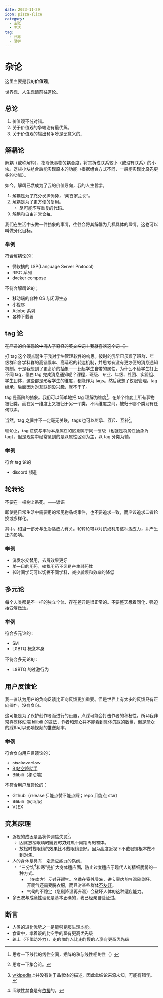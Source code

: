 ```yaml
---
date: 2023-11-29
icon: pizza-slice
category:
  - 主张
  - 生活
tag:
  - 世界
  - 哲学
---
```


# 杂论

这里主要是我的**价值观**。

世界观、人生观请前往[道论](./worldview.md)。

## 总论

1. 价值观不分对错。
2. 关于价值观的争端没有最优解。
3. 关于价值观的输出和争吵是无意义的。

## 解耦论

解耦（或称解构），指降低事物的耦合度，将其拆成联系较小（或没有联系）的小块。这些小块组合后能实现原本的功能（根据组合方式不同，一般能实现比原先更多的功能）。

如今，解耦已然成为了我的价值导向，我的人生哲学。

1. 解耦是为了充分发挥优势，“集百家之长”。
2. 解耦是为了更方便的复用。
   - 尽可能不写重复的代码。
3. 解耦和自由非常合拍。

我们在生活中去做一件抽象的事情，往往会将其解耦为几样具体的事情。这也可以叫做分化目标。

### 举例

符合解耦论的：

- 微软搞的 LSP(Language Server Protocol)
- RISC 系列
- docker compose

不符合解耦论的；

- 移动端的各种 OS 与闭源生态
- 小程序
- Adobe 系列
- 各种下载器

## tag 论

~~在严肃的价值观论中混入了奇怪的英文名词！我就喜欢这个词（）~~

打 tag 这个观点诞生于我对学生管理软件的构思。彼时的我早已厌烦了班群、年级群和各学科群的高错误率、高延迟的转达机制，并思考有没有更方便的消息通知机制。于是我想到了更高阶的抽象——比起学生自带的属性，为什么不给学生打上不同 tag，借由 tag 完成消息通知呢？课程，班级、专业、年级、社团、实验组、学生团体，这些都是形容学生的维度，都能作为 tags。然后我想了权限管理，tag 继承，后面因为对互联网没兴趣，就不干了。

tag 是高阶的抽象。我们可以简单地把 tag 理解为维度[^3]，在某个维度上所有事物被归类，而在另一维度上又被归于另一个类，不同维度之间，被归于哪个类没有任何联系。

[^3]: 思考一下线代的线性空间，矩阵的秩与线性相关性（）

当然，tag 之间并不一定毫无关联，tags 也可以继承、互斥、互补[^4]。

[^4]: 思考一下集合论。

理论上，tag 应该与事物本身属性的区别属于同一层级（也就是将属性抽象为 tag），但是现实中经常见到的是以属性区别为主，以 tag 分类为辅。

### 举例

符合 tag 论的：

- discord 频道

## 轮转论

不要在一棵树上吊死。——谚语

即使是日常生活中需要用的常见物品或事件，也不要追求一致，而应该追求二者轮换或多样化。

其中，相当一部分与生物适应力有关。轮转论可以对抗或利用这种适应力，并产生正向影响。

### 举例

- 洗发水交替用，去屑效果更好
- 单一目的用药，轮换用药不容易产生耐药性
- 长时间学习可以切换不同学科，减少腻烦和效率的降低

## 多元论

每个人类都是不一样的独立个体，存在差异是很正常的。不要整天想着同化、强迫接受等做法。

### 举例

符合多元论的：

- SM
- LGBTQ 概念本身

不符合多元论的：

- LGBTQ 的过激行为

## 用户反馈论

我一直认为用户的负向反馈比正向反馈更加重要。但是世界上有太多的反馈只有正向操作，没有负向。

这可能是为了保护创作者而进行的设置，点踩可能会打击作者的积极性。所以我非常喜欢移动端 bilibili 的做法，作者和观众并不能看到具体的踩的数量，但是观众的踩却可以影响视频的推送频率。

### 举例

符合负向用户反馈论的：

- stackoverflow
- [B 站空降助手](../farraginous/recommend_packages.md#b-站空降助手)
- Bilibili（移动端）

不符合用户反馈论的：

- Github（release 只能点赞不能点踩；repo 只能点 star）
- Bilibili（网页版）
- V2EX

## 究其原理

- 近视的成因是晶状体调焦失灵[^1]。
  - 因此放松眼睛时需要**尽力**对焦不同距离的物体。
  - 放松时戴眼镜的效果比不戴眼镜更好。因为高度近视下不戴眼镜根本做不到对焦。
- 人的身体是具有一定适应能力的系统。
  - “三分饥[^2]和寒”是扩大身体适应面，防止过度适应于现代人的精细脆弱的一种方式。
    - （在南方）反对开暖气。冬季在室外受冻，进入室内的气温刚刚好。开暖气还需要脱衣服，而且对某些群体[不友好](../essay/2023.md#2023121x)。
    - 气候的不稳定（急剧降温再升温）会破坏人体的这种适应能力。
- 多巴胺与成瘾性理论是基本正确的，我已经亲自验证过。

[^1]: [wikipedia](https://zh.wikipedia.org/wiki/近視)上并没有关于晶状体的描述，因此此结论来源未知，可能有错误。
[^2]: 间歇性禁食是有[依据](https://github.com/zijie0/HumanSystemOptimization#饮食)的。

## 断言

- 人类的进化优势之一是能够克服生理本能。
- 食堂中，拿着饭的比空手的享有更高优先级
- 路上（不借助外力），走的快的人比走的慢的人享有更高优先级

